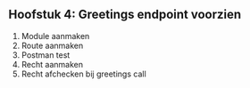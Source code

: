 ## Hoofstuk 4: Greetings endpoint voorzien

1. Module aanmaken
2. Route aanmaken
3. Postman test
4. Recht aanmaken
5. Recht afchecken bij greetings call